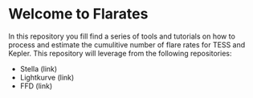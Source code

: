 # Welcome to Flarates

In this repository you fill find a series of tools and tutorials on how to process and estimate the cumulitive number of flare rates for TESS and Kepler. This repository will leverage from the following repositories: 

- Stella (link)
- Lightkurve (link)
- FFD (link) 

